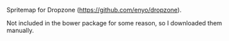 Spritemap for Dropzone (https://github.com/enyo/dropzone).

Not included in the bower package for some reason, so I downloaded them manually.
